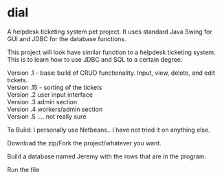 dial
====

A helpdesk ticketing system pet project. It uses standard Java Swing for GUI and JDBC for the database functions.

This project will look have similar function to a helpdesk ticketing system. 
This is to learn how to use JDBC and SQL to a certain degree.

Version .1 - basic build of CRUD functionality. Input, view, delete, and edit tickets.<br>
Version .15 - sorting of the tickets<br>
Version .2 user input interface<br>
Version .3 admin section<br>
Version .4 workers/admin section<br>
Version .5 .... not really sure<br>


To Build:
I personally use Netbeans.. I have not tried it on anything else.

Download the zip/Fork the project/whatever you want.

Build a database named Jeremy with the rows that are in the program.

Run the file
